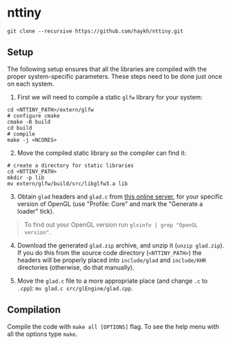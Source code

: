 # nttiny

```shell
git clone --recursive https://github.com/haykh/nttiny.git
```

## Setup

The following setup ensures that all the libraries are compiled with the proper system-specific parameters. These steps need to be done just once on each system.

1. First we will need to compile a static `glfw` library for your system: 

```shell
cd <NTTINY_PATH>/extern/glfw
# configure cmake
cmake -B build
cd build
# compile
make -j <NCORES>
```

2. Move the compiled static library so the compiler can find it:
```shell
# create a directory for static libraries
cd <NTTINY_PATH>
mkdir -p lib
mv extern/glfw/build/src/libglfw3.a lib
```

3. Obtain `glad` headers and `glad.c` from [this online server](https://glad.dav1d.de/), for your specific version of OpenGL (use "Profile: Core" and mark the "Generate a loader" tick). 

> To find out your OpenGL version run `glxinfo | grep "OpenGL version"`.

4. Download the generated `glad.zip` archive, and unzip it (`unzip glad.zip`). If you do this from the source code directory (`<NTTINY_PATH>`) the headers will be properly placed into `include/glad` and `include/KHR` directories (otherwise, do that manually). 

5. Move the `glad.c` file to a more appropriate place (and change `.c` to `.cpp`): `mv glad.c src/glEngine/glad.cpp`.

## Compilation

Compile the code with `make all [OPTIONS]` flag. To see the help menu with all the options type `make`.
